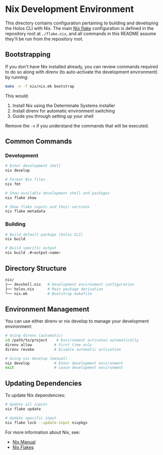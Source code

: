 # Nix Development Environment

This directory contains configuration pertaining to building and developing the
Holos CLI with Nix. The main [Nix flake](https://wiki.nixos.org/wiki/Flakes)
configuration is defined in the repository root at `./flake.nix`, and all
commands in this README assume they'll be run from the repository root.

## Bootstrapping

If you don't have Nix installed already, you can review commands required to do
so along with direnv (to auto-activate the development environment) by running:

```bash
make -n -f nix/nix.mk bootstrap
```

This would:

1. Install Nix using the Determinate Systems installer
2. Install direnv for automatic environment switching
3. Guide you through setting up your shell

Remove the `-n` if you understand the commands that will be executed.

## Common Commands

### Development

```bash
# Enter development shell
nix develop

# Format Nix files
nix fmt

# Show available development shell and packages
nix flake show

# Show flake inputs and their versions
nix flake metadata
```

### Building

```bash
# Build default package (holos CLI)
nix build

# Build specific output
nix build .#<output-name>
```

## Directory Structure

```bash
nix/
├── devshell.nix   # Development environment configuration
├── holos.nix      # Main package derivation
└── nix.mk         # Bootstrap makefile
```

## Environment Management

You can use either direnv or nix develop to manage your development environment:

```bash
# Using direnv (automatic)
cd /path/to/project    # Environment activates automatically
direnv allow          # First time only
direnv revoke         # Disable automatic activation

# Using nix develop (manual)
nix develop           # Enter development environment
exit                  # Leave development environment
```

## Updating Dependencies

To update Nix dependencies:

```bash
# Update all inputs
nix flake update

# Update specific input
nix flake lock --update-input nixpkgs
```

For more information about Nix, see:

- [Nix Manual](https://nixos.org/manual/nix/stable/)
- [Nix Flakes](https://nixos.wiki/wiki/Flakes)

